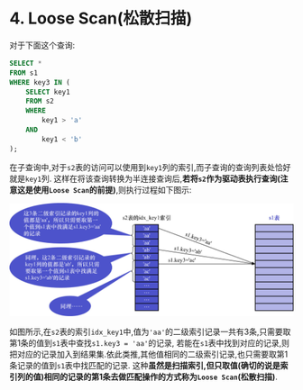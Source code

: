 # 4. Loose Scan(松散扫描)

对于下面这个查询:

```sql
SELECT *
FROM s1
WHERE key3 IN (
    SELECT key1
    FROM s2
    WHERE
        key1 > 'a'
    AND
        key1 < 'b'
);
```

在子查询中,对于`s2`表的访问可以使用到`key1`列的索引,而子查询的查询列表处恰好就是`key1`列.
这样在将该查询转换为半连接查询后,**若将`s2`作为驱动表执行查询(注意这是使用`Loose Scan`的前提)**,则执行过程如下图示:

![将s2作为驱动表的查询执行过程](./img/将s2作为驱动表的查询执行过程.jpg)

如图所示,在`s2`表的索引`idx_key1`中,值为`'aa'`的二级索引记录一共有3条,只需要取第1条的值到`s1`表中查找`s1.key3 = 'aa'`的记录,
若能在`s1`表中找到对应的记录,则把对应的记录加入到结果集.依此类推,其他值相同的二级索引记录,也只需要取第1条记录的值到`s1`表中找匹配的记录.
这种**虽然是扫描索引,但只取值(确切的说是索引列的值)相同的记录的第1条去做匹配操作的方式称为`Loose Scan`(松散扫描)**.
